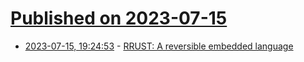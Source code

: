 # [Published on 2023-07-15](index.md)

* [2023-07-15, 19:24:53](https://lobste.rs/s/quychg/rrust_reversible_embedded_language) - [RRUST: A reversible embedded language](https://blog.erk.dev/posts/rrust)
